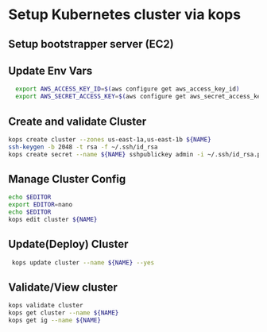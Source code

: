 # Setup Kubernetes cluster via kops

## Setup bootstrapper server (EC2)

## Update Env Vars

```sh
  export AWS_ACCESS_KEY_ID=$(aws configure get aws_access_key_id)
  export AWS_SECRET_ACCESS_KEY=$(aws configure get aws_secret_access_key)
```

## Create and validate Cluster

```sh
kops create cluster --zones us-east-1a,us-east-1b ${NAME}
ssh-keygen -b 2048 -t rsa -f ~/.ssh/id_rsa
kops create secret --name ${NAME} sshpublickey admin -i ~/.ssh/id_rsa.pub
```

## Manage Cluster Config

```sh
echo $EDITOR
export EDITOR=nano
echo $EDITOR
kops edit cluster ${NAME}
```

## Update(Deploy) Cluster

```sh
 kops update cluster --name ${NAME} --yes

```

## Validate/View cluster

```sh
kops validate cluster
kops get cluster --name ${NAME}
kops get ig --name ${NAME}
```
